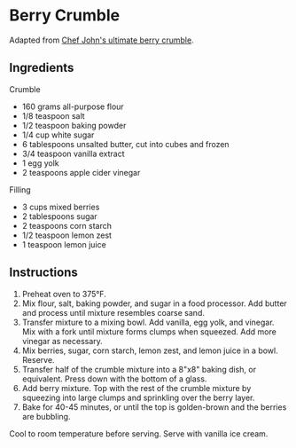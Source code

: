 # Berry Crumble

Adapted from [Chef John's ultimate berry crumble](https://foodwishes.blogspot.com/2018/05/the-ultimate-berry-crumble-ultimate.html).

## Ingredients

Crumble
- 160 grams all-purpose flour
- 1/8 teaspoon salt
- 1/2 teaspoon baking powder
- 1/4 cup white sugar
- 6 tablespoons unsalted butter, cut into cubes and frozen
- 3/4 teaspoon vanilla extract
- 1 egg yolk
- 2 teaspoons apple cider vinegar

Filling
- 3 cups mixed berries
- 2 tablespoons sugar
- 2 teaspoons corn starch
- 1/2 teaspoon lemon zest
- 1 teaspoon lemon juice

## Instructions

1. Preheat oven to 375&deg;F.
2. Mix flour, salt, baking powder, and sugar in a food processor. Add butter and process until mixture resembles coarse sand.
3. Transfer mixture to a mixing bowl. Add vanilla, egg yolk, and vinegar. Mix with a fork until mixture forms clumps when squeezed. Add more vinegar as necessary.
4. Mix berries, sugar, corn starch, lemon zest, and lemon juice in a bowl. Reserve.
5. Transfer half of the crumble mixture into a 8"x8" baking dish, or equivalent. Press down with the bottom of a glass.
6. Add berry mixture. Top with the rest of the crumble mixture by squeezing into large clumps and sprinkling over the berry layer.
7. Bake for 40-45 minutes, or until the top is golden-brown and the berries are bubbling.

Cool to room temperature before serving. Serve with vanilla ice cream.

